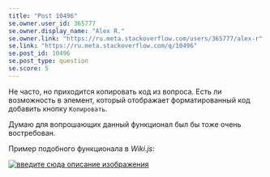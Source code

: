 ```yaml
---
title: "Post 10496"
se.owner.user_id: 365777
se.owner.display_name: "Alex R."
se.owner.link: "https://ru.meta.stackoverflow.com/users/365777/alex-r"
se.link: "https://ru.meta.stackoverflow.com/q/10496"
se.post_id: 10496
se.post_type: question
se.score: 5
---
```

<p>Не часто, но приходится копировать код из вопроса. Есть ли возможность в элемент, который отображает форматированный код добавить кнопку <code>Копировать</code>. </p>

<p>Думаю для вопрошающих данный функционал был бы тоже очень востребован. </p>

<p>Пример подобного функционала в <em>Wiki.js</em>:</p>

<p><a href="https://i.stack.imgur.com/vk42G.png" rel="nofollow noreferrer"><img src="https://i.stack.imgur.com/vk42G.png" alt="введите сюда описание изображения"></a></p>
